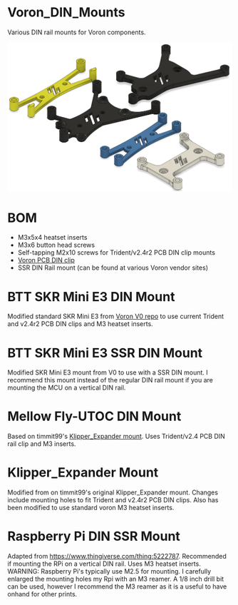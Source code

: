 # Voron_DIN_Mounts
Various DIN rail mounts for Voron components.

<img src="Images/Voron_DIN_Mounts.png" width="700">

# BOM

- M3x5x4 heatset inserts
- M3x6 button head screws
- Self-tapping M2x10 screws for Trident/v2.4r2 PCB DIN clip mounts
- <a href="https://github.com/VoronDesign/Voron-Trident/blob/main/STLs/ElectronicsBay/pcb_din_clip_v2_x5.stl"> Voron PCB DIN clip</a>
- SSR DIN Rail mount (can be found at various Voron vendor sites)

# BTT SKR Mini E3 DIN Mount

Modified standard SKR Mini E3 from <a href="https://github.com/VoronDesign/Voron-0"> Voron V0 repo</a> to use current Trident and v2.4r2 PCB DIN clips and M3 heatset inserts. 

# BTT SKR Mini E3 SSR DIN Mount

Modified SKR Mini E3 mount from V0 to use with a SSR DIN mount. I recommend this mount instead of the regular DIN rail mount if you are mounting the MCU on a vertical DIN rail.

# Mellow Fly-UTOC DIN Mount

Based on timmit99's <a href="https://github.com/VoronDesign/Voron-Hardware/tree/master/Klipper_Expander"> Klipper_Expander mount</a>. Uses Trident/v2.4 PCB DIN rail clip and M3 inserts.

# Klipper_Expander Mount

Modified from on timmit99's original Klipper_Expander mount. Changes include mounting holes to fit Trident and v2.4r2 PCB DIN clips. Also has been modified to use standard voron M3 heatset inserts.

# Raspberry Pi DIN SSR Mount

Adapted from https://www.thingiverse.com/thing:5222787. Recommended if mounting the RPi on a vertical DIN rail. Uses M3 heatset inserts. WARNING: Raspberry Pi's typically use M2.5 for mounting. I carefully enlarged the mounting holes my Rpi with an M3 reamer. A 1/8 inch drill bit can be used, however I recommend the M3 reamer as it is a useful to have onhand for other prints.
